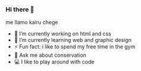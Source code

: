 ### Hi there 👋
me llamo kairu chege
<!--
**kairu-chege/kairu-chege** is a ✨ _special_ ✨ repository because its `README.md` (this file) appears on your GitHub profile.

Here are some ideas to get you started:
-->
- 🔭 I’m currently working on html and css
- 🌱 I’m currently learning web and graphic design
- ⚡ Fun fact: i like to spend my free time in the gym
- 💭 Ask me about conservation
- 💻 I like to play around with code
